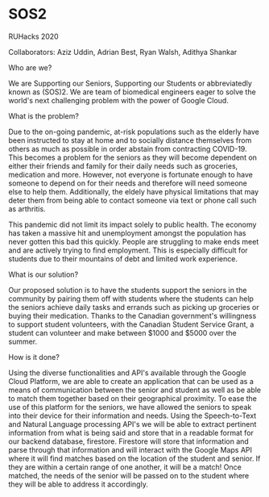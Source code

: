 # SOS2
RUHacks 2020

Collaborators: Aziz Uddin, Adrian Best, Ryan Walsh, Adithya Shankar 

Who are we?

We are Supporting our Seniors, Supporting our Students or abbreviatedly known as (SOS)2. We are team of biomedical engineers eager to solve the world's next challenging problem with the power of Google Cloud. 

What is the problem?

Due to the on-going pandemic, at-risk populations such as the elderly have been instructed to stay at home and to socially distance themselves from others as much as possible in order abstain from contracting COVID-19. This becomes a problem for the seniors as they will become dependent on either their friends and family for their daily needs such as groceries, medication and more. However, not everyone is fortunate enough to have someone to depend on for their needs and therefore will need someone else to help them. Additionally, the eldely have physical limitations that may deter them from being able to contact someone via text or phone call such as arthritis.    

This pandemic did not limit its impact solely to public health. The economy has taken a massive hit and unemployment amongst the population has never gotten this bad this quickly. People are struggling to make ends meet and are actively trying to find employment. This is especially difficult for students due to their  mountains of debt and limited work experience.

What is our solution?

Our proposed solution is to have the students support the seniors in the community by pairing them off with students where the students can help the seniors achieve daily tasks and errands such as picking up groceries or buying their medication. Thanks to the Canadian government's willingness to support student volunteers, with the Canadian Student Service Grant, a student can volunteer and make between $1000 and $5000 over the summer.


How is it done?

Using the diverse functionalities and API's available through the Google Cloud Platform, we are able to create an application that can be used as a means of communication between the senior and student as well as be able to match them together based on their geographical proximity. To ease the use of this platform for the seniors, we have allowed the seniors to speak into their device for their information and needs. Using the Speech-to-Text and Natural Language processing API's we will be able to extract pertinent information from what is being said and store that in a readable format for our backend database, firestore. Firestore will store that information and parse through that information and will interact with the Google Maps API where it will find matches based on the location of the student and senior. If they are within a certain range of one another, it will be a match! Once matched, the needs of the senior will be passed on to the student where they will be able to address it accordingly. 





